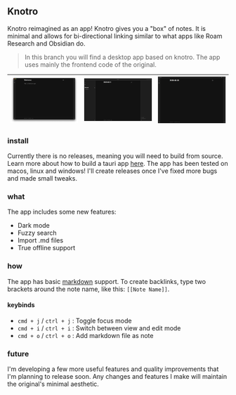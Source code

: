 ## Knotro

Knotro reimagined as an app! Knotro gives you a "box" of notes. It is minimal and allows for bi-directional linking similar to what apps like Roam Research and Obsidian do.
> In this branch you will find a desktop app based on knotro. The app uses mainly the frontend code of the original.

| ![showcase macos dark](showcase/showcase-macos-dark.png) | ![showcase linux dark](showcase/showcase-linux-dark.png) | ![showcase windows dark](showcase/showcase-windows-dark.png) |
| --- | --- | --- |

### install

Currently there is no releases, meaning you will need to build from source.
Learn more about how to build a tauri app [here](https://tauri.app/distribute/).
The app has been tested on macos, linux and windows!
I'll create releases once I've fixed more bugs and made small tweaks.

### what

The app includes some new features:

- Dark mode
- Fuzzy search
- Import .md files
- True offline support

### how

The app has basic [markdown](https://www.markdownguide.org/cheat-sheet/) support. To create backlinks, type two brackets around the note name, like this: `[[Note Name]]`.

#### keybinds

- `cmd + j` / `ctrl + j` : Toggle focus mode
- `cmd + i` / `ctrl + i` : Switch between view and edit mode
- `cmd + o` / `ctrl + o` : Add markdown file as note

### future

I'm developing a few more useful features and quality improvements that I'm planning to release soon. Any changes and features I make will maintain the original's minimal aesthetic.
